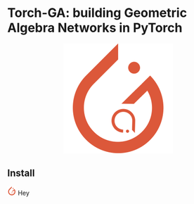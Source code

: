# Torch-GA: building Geometric Algebra Networks in PyTorch
<p align="center">
  <img src="https://github.com/albertomariapepe/Torch-GA/blob/main/logo.tiff?raw=true" width="250" height="250">
</p>


## Install
  <img src="https://github.com/albertomariapepe/Torch-GA/blob/main/logo.tiff?raw=true" width="20" height="20"> Hey
